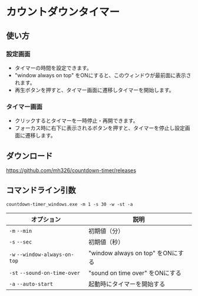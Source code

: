 # カウントダウンタイマー

## 使い方
### 設定画面
- タイマーの時間を設定できます。
- "window always on top" をONにすると、このウィンドウが最前面に表示されます。
- 再生ボタンを押すと、タイマー画面に遷移しタイマーを開始します。

### タイマー画面
- クリックするとタイマーを一時停止・再開できます。
- フォーカス時に右下に表示されるボタンを押すと、タイマーを停止し設定画面に遷移します。

## ダウンロード
https://github.com/mh326/countdown-timer/releases

## コマンドライン引数
```
countdown-timer_windows.exe -m 1 -s 30 -w -st -a
```
| オプション                    | 説明                              |
| ----------------------------- | --------------------------------- |
| `-m` `--min`                  | 初期値（分）                      |
| `-s` `--sec`                  | 初期値（秒）                      |
| `-w` `--window-always-on-top` | "window always on top" をONにする |
| `-st` `--sound-on-time-over`  | "sound on time over" をONにする   |
| `-a` `--auto-start`           | 起動時にタイマーを開始する        |
